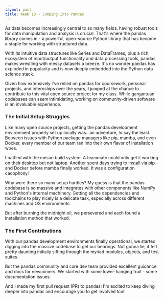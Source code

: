 ```yaml
---
layout: post
title: Week 10 - Jumping Into Pandas
---
```


As data becomes increasingly central to so many fields, having robust tools for data manipulation and analysis is crucial. That's where the pandas library comes in - a powerful, open-source Python library that has become a staple for working with structured data.

With its intuitive data structures like Series and DataFrames, plus a rich ecosystem of input/output functionality and data processing tools, pandas makes wrestling with messy datasets a breeze. It's no wonder pandas has exploded in popularity and is now deeply embedded into the Python data science stack.

<!--more-->

Given how extensively I've relied on pandas for coursework, personal projects, and internships over the years, I jumped at the chance to contribute to this vital open source project for my class. While gargantuan codebases can seem intimidating, working on community-driven software is an invaluable experience.

### The Initial Setup Struggles
Like many open source projects, getting the pandas development environment properly set up locally was...an adventure, to say the least. Between issues with Python package managers like pip, mamba, and even Docker, every member of our team ran into their own flavor of installation woes.

I battled with the meson build system. A teammate could only get it working on their desktop but not laptop. Another spent days trying to install via pip and Docker before mamba finally worked. It was a configuration cacophony!

Why were there so many setup hurdles? My guess is that the pandas codebase is so massive and integrates with other components like NumPy and Python's internal machinery. Getting all the dependencies and toolchains to play nicely is a delicate task, especially across different machines and OS environments.

But after burning the midnight oil, we persevered and each found a installation method that worked. 

### The First Contributions
With our pandas development environments finally operational, we started digging into the massive codebase to get our bearings. Not gonna lie, it felt pretty daunting initially sifting through the myriad modules, objects, and test suites. 

But the pandas community and core dev team provided excellent guidance and docs for newcomers. We started with some lower-hanging fruit - some documentation issues.

And I made my first pull request (PR) to pandas! I'm excited to keep diving deeper into pandas and encourage you to get involved too!
